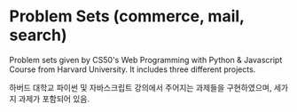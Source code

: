 # Problem Sets (commerce, mail, search)

Problem sets given by CS50's Web Programming with Python & Javascript Course from Harvard University. It includes three different projects.

하버드 대학교 파이썬 및 자바스크립트 강의에서 주어지는 과제들을 구현하였으며, 세가지 과제가 포함되어 있음.
